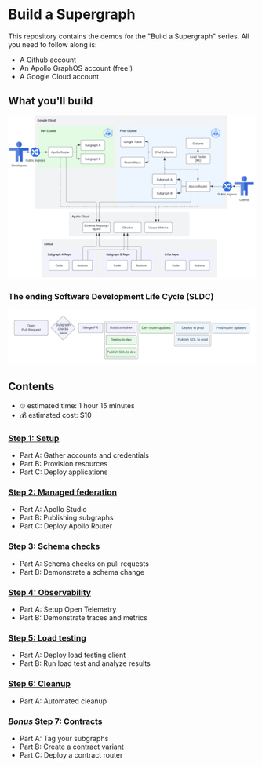 # Build a Supergraph

This repository contains the demos for the "Build a Supergraph" series. All you need to follow along is:

- A Github account
- An Apollo GraphOS account (free!)
- A Google Cloud account

## What you'll build

![Architecture diagram of the supergraph](build-a-supergraph.png)

### The ending Software Development Life Cycle (SLDC)

![Software Development Life Cycle](sdlc.png)

## Contents

- ⏱ estimated time: 1 hour 15 minutes
- 💰 estimated cost: $10

### [Step 1: Setup](/01-setup)

- Part A: Gather accounts and credentials
- Part B: Provision resources
- Part C: Deploy applications

### [Step 2: Managed federation](/02-managed-federation)

- Part A: Apollo Studio
- Part B: Publishing subgraphs
- Part C: Deploy Apollo Router

### [Step 3: Schema checks](/03-schema-checks)

- Part A: Schema checks on pull requests
- Part B: Demonstrate a schema change

### [Step 4: Observability](/04-observability)

- Part A: Setup Open Telemetry
- Part B: Demonstrate traces and metrics

### [Step 5: Load testing](/05-load-testing)

- Part A: Deploy load testing client
- Part B: Run load test and analyze results

### [Step 6: Cleanup](/06-cleanup)

- Part A: Automated cleanup

### [_Bonus_ Step 7: Contracts](/06-cleanup)

- Part A: Tag your subgraphs
- Part B: Create a contract variant
- Part C: Deploy a contract router
